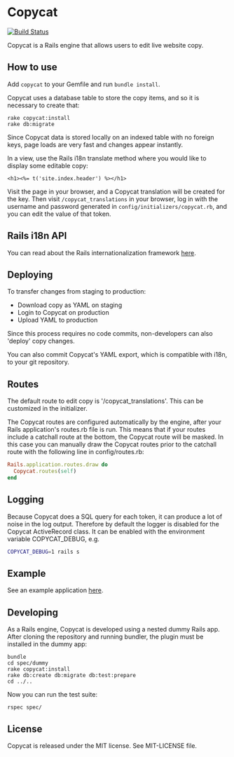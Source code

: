 # Copycat #

[![Build Status](https://travis-ci.org/Zorros/copycat.png)](https://travis-ci.org/Zorros/copycat)

Copycat is a Rails engine that allows users to edit live website copy.

## How to use ##

Add ```copycat``` to your Gemfile and run ```bundle install```.

Copycat uses a database table to store the copy items, and so it is necessary to create that:

```
rake copycat:install
rake db:migrate
```

Since Copycat data is stored locally on an indexed table with no foreign keys, page loads are very fast and changes appear instantly.

In a view, use the Rails i18n translate method where you would like to display some editable copy:


```erb
<h1><%= t('site.index.header') %></h1>
```

Visit the page in your browser, and a Copycat translation will be created for the key. Then visit `/copycat_translations` in your browser, log in with the username and password generated in `config/initializers/copycat.rb`, and you can edit the value of that token.

## Rails i18n API ##

You can read about the Rails internationalization framework [here](http://guides.rubyonrails.org/i18n.html).

## Deploying ##

To transfer changes from staging to production:

* Download copy as YAML on staging
* Login to Copycat on production
* Upload YAML to production

Since this process requires no code commits, non-developers can also 'deploy' copy changes.

You can also commit Copycat's YAML export, which is compatible with i18n, to your git repository.

## Routes ##

The default route to edit copy is '/copycat_translations'. This can be customized in the initializer.

The Copycat routes are configured automatically by the engine, after your Rails application's routes.rb file is run. This means that if your routes include a catchall route at the bottom, the Copycat route will be masked. In this case you can manually draw the Copycat routes prior to the catchall route with the following line in config/routes.rb:

```ruby
Rails.application.routes.draw do
  Copycat.routes(self)
end
```

## Logging ##
Because Copycat does a SQL query for each token, it can produce a lot of noise in the log output.
Therefore by default the logger is disabled for the Copycat ActiveRecord class.
It can be enabled with the environment variable COPYCAT_DEBUG, e.g.

```bash
COPYCAT_DEBUG=1 rails s
```

## Example ##

See an example application [here](https://github.com/Vermonster/copycat-demo). 

## Developing ##

As a Rails engine, Copycat is developed using a nested dummy Rails app. After cloning the repository and running bundler, the plugin must be installed in the dummy app:

```
bundle
cd spec/dummy
rake copycat:install
rake db:create db:migrate db:test:prepare
cd ../..
```

Now you can run the test suite:

```
rspec spec/
```

## License ##

Copycat is released under the MIT license. See MIT-LICENSE file.
